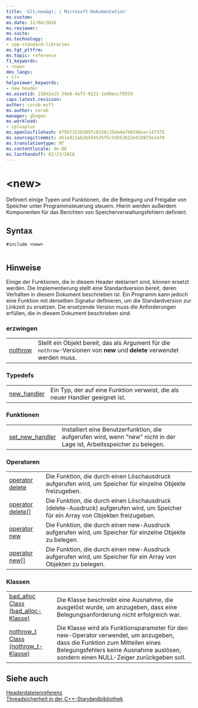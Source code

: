```yaml
---
title: '&lt;new&gt; | Microsoft-Dokumentation'
ms.custom: 
ms.date: 11/04/2016
ms.reviewer: 
ms.suite: 
ms.technology:
- cpp-standard-libraries
ms.tgt_pltfrm: 
ms.topic: reference
f1_keywords:
- <new>
dev_langs:
- C++
helpviewer_keywords:
- new header
ms.assetid: 218e2a15-34e8-4ef3-9122-1e90eccf8559
caps.latest.revision: 
author: corob-msft
ms.author: corob
manager: ghogen
ms.workload:
- cplusplus
ms.openlocfilehash: 6f957322b385fc0156c25dede748540cec147375
ms.sourcegitcommit: d51ed21ab2b434535f5c1d553b22e432073e1478
ms.translationtype: MT
ms.contentlocale: de-DE
ms.lasthandoff: 02/23/2018
---
```

# <a name="ltnewgt"></a>&lt;new&gt;
Definiert einige Typen und Funktionen, die die Belegung und Freigabe von Speicher unter Programmsteuerung steuern. Hierin werden außerdem Komponenten für das Berichten von Speicherverwaltungsfehlern definiert.  
  
## <a name="syntax"></a>Syntax  
  
```  
#include <new>  
  
```  
  
## <a name="remarks"></a>Hinweise  
 Einige der Funktionen, die in diesem Header deklariert sind, können ersetzt werden. Die Implementierung stellt eine Standardversion bereit, deren Verhalten in diesem Dokument beschrieben ist. Ein Programm kann jedoch eine Funktion mit derselben Signatur definieren, um die Standardversion zur Linkzeit zu ersetzen. Die ersetzende Version muss die Anforderungen erfüllen, die in diesem Dokument beschrieben sind.  
  
### <a name="objects"></a>erzwingen  
  
|||  
|-|-|  
|[nothrow](../standard-library/new-functions.md#nothrow)|Stellt ein Objekt bereit, das als Argument für die `nothrow`-Versionen von **new** und **delete** verwendet werden muss.|  
  
### <a name="typedefs"></a>Typedefs  
  
|||  
|-|-|  
|[new_handler](../standard-library/new-typedefs.md#new_handler)|Ein Typ, der auf eine Funktion verweist, die als neuer Handler geeignet ist.|  
  
### <a name="functions"></a>Funktionen  
  
|||  
|-|-|  
|[set_new_handler](../standard-library/new-functions.md#set_new_handler)|Installiert eine Benutzerfunktion, die aufgerufen wird, wenn "new" nicht in der Lage ist, Arbeitsspeicher zu belegen.|  
  
### <a name="operators"></a>Operatoren  
  
|||  
|-|-|  
|[operator delete](../standard-library/new-operators.md#op_delete)|Die Funktion, die durch einen Löschausdruck aufgerufen wird, um Speicher für einzelne Objekte freizugeben.|  
|[operator delete&#91;&#93;](../standard-library/new-operators.md#op_delete_arr)|Die Funktion, die durch einen Löschausdruck (delete-Ausdruck) aufgerufen wird, um Speicher für ein Array von Objekten freizugeben.|  
|[operator new](../standard-library/new-operators.md#op_new)|Die Funktion, die durch einen new-Ausdruck aufgerufen wird, um Speicher für einzelne Objekte zu belegen.|  
|[operator new&#91;&#93;](../standard-library/new-operators.md#op_new_arr)|Die Funktion, die durch einen new-Ausdruck aufgerufen wird, um Speicher für ein Array von Objekten zu belegen.|  
  
### <a name="classes"></a>Klassen  
  
|||  
|-|-|  
|[bad_alloc Class (bad_alloc-Klasse)](../standard-library/bad-alloc-class.md)|Die Klasse beschreibt eine Ausnahme, die ausgelöst wurde, um anzugeben, dass eine Belegungsanforderung nicht erfolgreich war.|  
|[nothrow_t Class (nothrow_t-Klasse)](../standard-library/nothrow-t-structure.md)|Die Klasse wird als Funktionsparameter für den new-Operator verwendet, um anzugeben, dass die Funktion zum Mitteilen eines Belegungsfehlers keine Ausnahme auslösen, sondern einen NULL-Zeiger zurückgeben soll.|  
  
## <a name="see-also"></a>Siehe auch  
 [Headerdateienreferenz](../standard-library/cpp-standard-library-header-files.md)   
 [Threadsicherheit in der C++-Standardbibliothek](../standard-library/thread-safety-in-the-cpp-standard-library.md)



